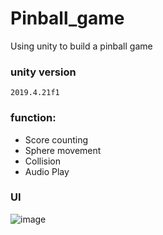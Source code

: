 # Pinball_game
Using unity to build a pinball game 

### unity version 

`2019.4.21f1` <br> 

### function: 
* Score counting  
* Sphere movement
* Collision 
* Audio Play 

### UI 
![image](https://github.com/Todoorno/Pinball_game/blob/main/UI.PNG)

